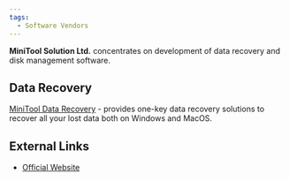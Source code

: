 ```yaml
---
tags:
  - Software Vendors
---
```

**MiniTool Solution Ltd.** concentrates on development of data recovery
and disk management software.

## Data Recovery

[MiniTool Data Recovery](minitool_data_recovery.md) -
provides one-key data recovery solutions to recover all your lost data both on
Windows and MacOS.

## External Links

* [Official Website](https://www.minitool.com/)
